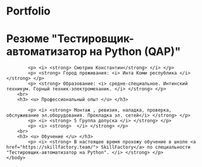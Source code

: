 # Portfolio
<html>
	<head>
		<meta http-equiv="Content-Type" content="text/html; charset=utf-8" />
		<title> Резюме </title>
		<style type="text/css">
		body {
			background-image: url(https://abrakadabra.fun/uploads/posts/2022-03/1646997440_1-abrakadabra-fun-p-oranzhevii-fon-geometriya-1.jpg);
			background-size: cover;
			background-repeat: 100%;
		}	
		</style>	
	</head>
	<body> 
		<h1> Резюме "Тестировщик-автоматизатор на Python (QAP)" </h1>
		
			<p> <i> <strong> Смотрин Константин</strong> </i> </p>
			<p> <strong> Город проживания: <i> Инта Коми республика </i> </strong> </p>
			<p> <strong> Образование: <i> средне-специальное. Интинский техникум. Горный техник-электромеханик. </i> </strong> </p>
		<br>
		<h3> <u> Профессиональный опыт </u> </h3>
			
			<p> <i> <strong> Монтаж , ревизия, наладка, проверка, обслуживание эл.оборудования. Прокладка эл. сетей</i> </strong> </p>
			<p> <i> <strong> 5 Группа допуска </i> </strong> </p>
			<p> <i> <strong>  </i> </strong> </p>
		<br>
		<h3> <u> Обучение </u> </h3>
			<p> <i> <strong> В настоящее время прохожу обучение в школе <a href="https://skillfactory.team/"> SkillFactory</a> по специальности "Тестировщик-автоматизатор на Python". </i> </strong> </p>
	</body>
<html>
